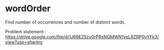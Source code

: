 # wordOrder
Find number of occurrences and number of distinct words.

Problem statement :
https://drive.google.com/file/d/1J69EZ5zv0rPRxNQMWN1veLRZRP0vYFk3/view?usp=sharing

